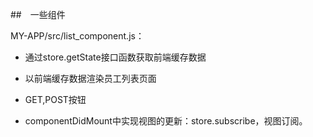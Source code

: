##　一些组件



MY-APP/src/list_component.js：

- 通过store.getState接口函数获取前端缓存数据
- 以前端缓存数据渲染员工列表页面
- GET,POST按钮

- componentDidMount中实现视图的更新：store.subscribe，视图订阅。

